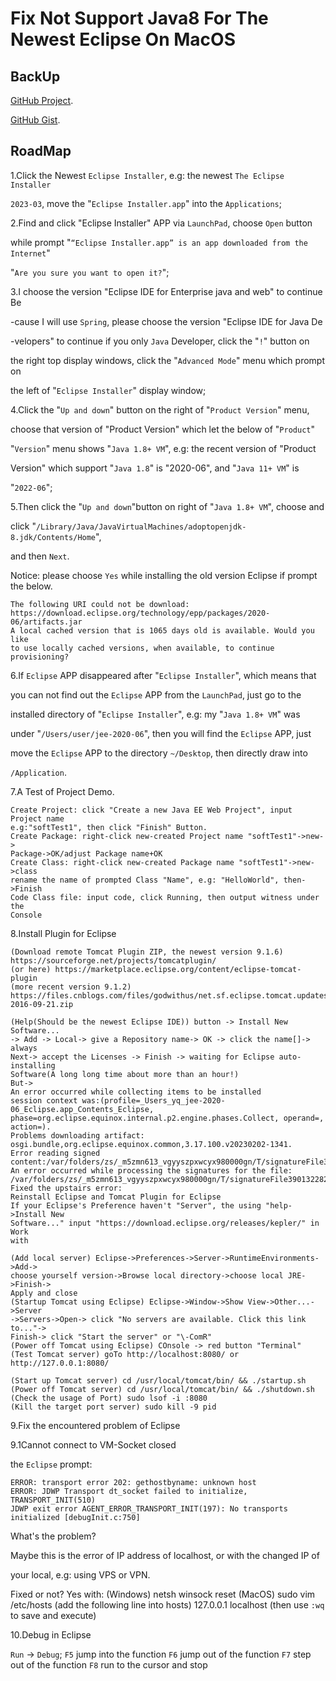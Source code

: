 # Fix Not Support Java8 For The Newest Eclipse On MacOS

## BackUp

[GitHub Project](https://github.com/SofijaErkin/basic-tool-mac/tree/main/vscode).

[GitHub Gist](https://gist.github.com/SofijaErkin/9f63ef9c7e2ea6859abf130868af1aaf).

## RoadMap

1.Click the Newest `Eclipse Installer`, e.g: the newest `The Eclipse Installer`

`2023‑03`, move the "`Eclipse Installer.app`" into the `Applications`;

2.Find and click "Eclipse Installer" APP via `LaunchPad`, choose `Open` button

while prompt "`“Eclipse Installer.app” is an app downloaded from the Internet`"

"`Are you sure you want to open it?`";

3.I choose the version "Eclipse IDE for Enterprise java and web" to continue Be

-cause I will use `Spring`, please choose the version "Eclipse IDE for Java De

-velopers" to continue if you only `Java` Developer, click the "`!`" button on

the right top display windows, click the "`Advanced Mode`" menu which prompt on

the left of "`Eclipse Installer`" display window;

4.Click the "`Up and down`" button on the right of  "`Product Version`" menu,

choose that version of "Product Version" which let the below of "`Product`"

"`Version`" menu shows "`Java 1.8+ VM`", e.g: the recent version of "Product

Version" which support "`Java 1.8`" is "2020-06", and "`Java 11+ VM`" is

"`2022-06`";

5.Then click the "`Up and down`"button on right of "`Java 1.8+ VM`", choose and

click "`/Library/Java/JavaVirtualMachines/adoptopenjdk-8.jdk/Contents/Home`",

and then `Next`.

Notice: please choose `Yes` while installing the old version Eclipse if prompt the below.

    The following URI could not be download:
    https://download.eclipse.org/technology/epp/packages/2020-06/artifacts.jar
    A local cached version that is 1065 days old is available. Would you like
    to use locally cached versions, when available, to continue provisioning?

6.If `Eclipse` APP disappeared after "`Eclipse Installer`", which means that

you can not find out the `Eclipse` APP from the `LaunchPad`, just go to the

installed directory of "`Eclipse Installer`", e.g: my "`Java 1.8+ VM`" was

under "`/Users/user/jee-2020-06`", then you will find the `Eclipse` APP, just

move the `Eclipse` APP  to the directory `~/Desktop`, then directly draw into

`/Application`.

7.A Test of Project Demo.

    Create Project: click "Create a new Java EE Web Project", input Project name
    e.g:"softTest1", then click "Finish" Button.
    Create Package: right-click new-created Project name "softTest1"->new->
    Package->OK/adjust Package name+OK
    Create Class: right-click new-created Package name "softTest1"->new->class
    rename the name of prompted Class "Name", e.g: "HelloWorld", then->Finish
    Code Class file: input code, click Running, then output witness under the 
    Console

8.Install Plugin for Eclipse

    (Download remote Tomcat Plugin ZIP, the newest version 9.1.6)
    https://sourceforge.net/projects/tomcatplugin/
    (or here) https://marketplace.eclipse.org/content/eclipse-tomcat-plugin
    (more recent version 9.1.2)
    https://files.cnblogs.com/files/godwithus/net.sf.eclipse.tomcat.updatesite-2016-09-21.zip

    (Help(Should be the newest Eclipse IDE)) button -> Install New Software...
    -> Add -> Local-> give a Repository name-> OK -> click the name[]-> always
    Next-> accept the Licenses -> Finish -> waiting for Eclipse auto-installing
    Software(A long long time about more than an hour!)
    But->
    An error occurred while collecting items to be installed
    session context was:(profile=_Users_yq_jee-2020-06_Eclipse.app_Contents_Eclipse, phase=org.eclipse.equinox.internal.p2.engine.phases.Collect, operand=, action=).
    Problems downloading artifact: osgi.bundle,org.eclipse.equinox.common,3.17.100.v20230202-1341.
    Error reading signed content:/var/folders/zs/_m5zmn613_vgyyszpxwcyx980000gn/T/signatureFile3901322827202294976.jar
    An error occurred while processing the signatures for the file: /var/folders/zs/_m5zmn613_vgyyszpxwcyx980000gn/T/signatureFile3901322827202294976.jar
    Fixed the upstairs error:
    Reinstall Eclipse and Tomcat Plugin for Eclipse
    If your Eclipse's Preference haven't "Server", the using "help->Install New
    Software..." input "https://download.eclipse.org/releases/kepler/" in Work
    with

    (Add local server) Eclipse->Preferences->Server->RuntimeEnvironments->Add->
    choose yourself version->Browse local directory->choose local JRE->Finish->
    Apply and close
    (Startup Tomcat using Eclipse) Eclipse->Window->Show View->Other...->Server
    ->Servers->Open-> click "No servers are available. Click this link to..."->
    Finish-> click "Start the server" or "\-ComR"
    (Power off Tomcat using Eclipse) COnsole -> red button "Terminal"  
    (Test Tomcat server) goTo http://localhost:8080/ or http://127.0.0.1:8080/

    (Start up Tomcat server) cd /usr/local/tomcat/bin/ && ./startup.sh
    (Power off Tomcat server) cd /usr/local/tomcat/bin/ && ./shutdown.sh
    (Check the usage of Port) sudo lsof -i :8080
    (Kill the target port server) sudo kill -9 pid

9.Fix the encountered problem of Eclipse

9.1Cannot connect to VM-Socket closed

the `Eclipse` prompt:

    ERROR: transport error 202: gethostbyname: unknown host
    ERROR: JDWP Transport dt_socket failed to initialize, TRANSPORT_INIT(510)
    JDWP exit error AGENT_ERROR_TRANSPORT_INIT(197): No transports initialized [debugInit.c:750]
What's the problem?

Maybe this is the error of IP address of localhost, or with the changed IP of

your local, e.g: using VPS or VPN.

Fixed or not?
Yes with:
    (Windows) netsh winsock reset
    (MacOS) sudo vim /etc/hosts
            (add the following line into hosts)
            127.0.0.1 localhost
            (then use `:wq` to save and execute)

10.Debug in Eclipse

`Run` -> `Debug`;
`F5` jump into the function
`F6` jump out of the function
`F7` step out of the function
`F8` run to the cursor and stop
